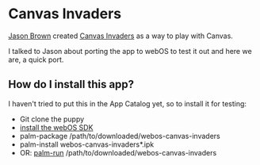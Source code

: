 Canvas Invaders
===============

[Jason Brown](http://www.somethinghitme.com/) created [Canvas Invaders](http://www.somethinghitme.com/2009/03/14/quick-canvas-game/) as a way to play with Canvas.

I talked to Jason about porting the app to webOS to test it out and here we are, a quick port.

How do I install this app?
--------------------------

I haven't tried to put this in the App Catalog yet, so to install it for testing:

* Git clone the puppy
* [install the webOS SDK](http://developer.palm.com/index.php?option=com_ajaxregister&view=register&sdkdownload)
* palm-package /path/to/downloaded/webos-canvas-invaders
* palm-install webos-canvas-invaders*.ipk
* OR: [palm-run](http://github.com/dalmaer/palm-run) /path/to/downloaded/webos-canvas-invaders

